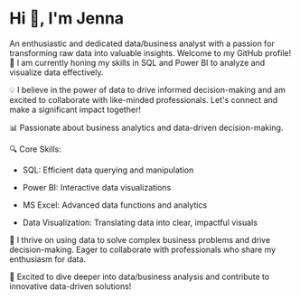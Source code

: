 **Hi 👋, I'm Jenna**
======


An enthusiastic and dedicated data/business analyst with a passion for transforming raw data into valuable insights. Welcome to my GitHub profile!
🌱 I am currently honing my skills in SQL and Power BI to analyze and visualize data effectively.

💡 I believe in the power of data to drive informed decision-making and am excited to collaborate with like-minded professionals. Let's connect and make a significant impact together!

📊 Passionate about business analytics and data-driven decision-making.

🔍 Core Skills:

* SQL: Efficient data querying and manipulation

* Power BI: Interactive data visualizations

* MS Excel: Advanced data functions and analytics

* Data Visualization: Translating data into clear, impactful visuals

💬 I thrive on using data to solve complex business problems and drive decision-making. Eager to collaborate with professionals who share my enthusiasm for data.

🚀 Excited to dive deeper into data/business analysis and contribute to innovative data-driven solutions!
